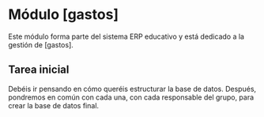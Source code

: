 # Módulo [gastos]

Este módulo forma parte del sistema ERP educativo y está dedicado a la gestión de [gastos].

## Tarea inicial
Debéis ir pensando en cómo queréis estructurar la base de datos. Después, pondremos en común con cada una, con cada responsable del grupo, para crear la base de datos final.